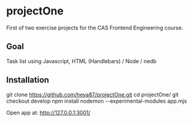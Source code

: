 # projectOne
First of two exercise projects for the CAS Frontend Engineering course.

## Goal
Task list using Javascript, HTML (Handlebars) / Node / nedb

## Installation

git clone https://github.com/heya87/projectOne.git
cd projectOne/
git checkout develop
npm install
nodemon --experimental-modules app.mjs

Open app at: http://127.0.0.1:3001/
